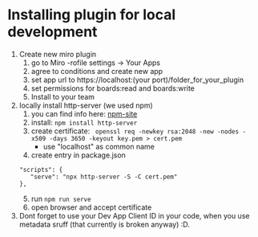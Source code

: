 # Installing plugin for local development

1. Create new miro plugin
   1. go to Miro -rofile settings -> Your Apps
   2. agree to conditions and create new app
   3. set app url to https://localhost:(your port)/folder_for_your_plugin
   4. set permissions for boards:read and boards:write
   5. Install to your team
2. locally install http-server (we used npm)
   1. you can find info here: [npm-site](https://www.npmjs.com/package/http-server)
   2. install: `npm install http-server`
   3. create certificate: ` openssl req -newkey rsa:2048 -new -nodes -x509 -days 3650 -keyout key.pem > cert.pem`
      - use "localhost" as common name
   4. create entry in package.json 
   ```
   "scripts": {
      "serve": "npx http-server -S -C cert.pem"
   },
   ```
   5. run `npm run serve`
   6. open browser and accept certificate
3. Dont forget to use your Dev App Client ID in your code, when you use metadata sruff (that currently is broken anyway) :D.